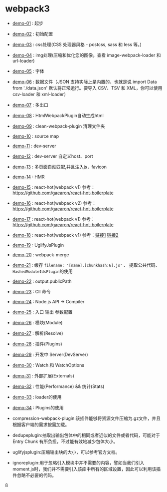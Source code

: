 # webpack3

- [demo-01](demo-01) : 起步
- [demo-02](demo-02) : 初始配置
- [demo-03](demo-03) : css处理(CSS 处理器风格 - postcss, sass 和 less 等。)
- [demo-04](demo-04) : img处理(压缩和优化您的图像。查看 image-webpack-loader 和 url-loader)
- [demo-05](demo-05) : 字体
- [demo-06](demo-06) : 数据文件（JSON 支持实际上是内置的，也就是说 import Data from './data.json' 默认将正常运行。要导入 CSV、TSV 和 XML，你可以使用 csv-loader 和 xml-loader）
- [demo-07](demo-07) : 多出口
- [demo-08](demo-08) : HtmlWebpackPlugin自动生成html
- [demo-09](demo-09) : clean-webpack-plugin 清理文件夹
- [demo-10](demo-10) : source map
- [demo-11](demo-11) : dev-server
- [demo-12](demo-12) : dev-server 自定义host、port
- [demo-13](demo-13) : 多页面自动匹配,并且注入js，favicon
- [demo-14](demo-14) : HMR
- [demo-15](demo-15) : react-hot(webpack v1) 参考：https://github.com/gaearon/react-hot-boilerplate
- [demo-16](demo-16) : react-hot(webpack v2) 参考：https://github.com/gaearon/react-hot-boilerplate
- [demo-17](demo-17) : react-hot(webpack v1) 参考：https://github.com/gaearon/react-hot-boilerplate
- [demo-18](demo-18) : react-hot(webpack v1) 参考：[链接1](https://github.com/gaearon/react-hot-boilerplate) [链接2](https://github.com/wkwiatek/react-hot-loader-minimal-boilerplate)
- [demo-19](demo-19) : UglifyJsPlugin
- [demo-20](demo-20) : webpack-merge
- [demo-21](demo-21) : 缓存 `filename: '[name].[chunkhash:6].js'` 、 提取公共代码、`HashedModuleIdsPlugin`的使用
- [demo-22](demo-22) : output.publicPath
- [demo-23](demo-23) : ClI 命令
- [demo-24](demo-24) : Node.js API -> Compiler
- [demo-25](demo-25) : 入口 输出 参数配置
- [demo-26](demo-26) : 模块(Module) 
- [demo-27](demo-27) : 解析(Resolve) 
- [demo-28](demo-28) : 插件(Plugins)
- [demo-29](demo-29) : 开发中 Server(DevServer)
- [demo-30](demo-30) : Watch 和 WatchOptions
- [demo-31](demo-31) : 外部扩展(Externals)
- [demo-32](demo-32) : 性能(Performance)  &&  统计(Stats)
- [demo-33](demo-33) : loader的使用
- [demo-34](demo-34) : Plugins的使用












- compression-webpack-plugin:该插件能够将资源文件压缩为.gz文件，并且根据客户端的需求按需加载。
- dedupeplugin:抽取出输出包体中的相同或者近似的文件或者代码，可能对于 Entry Chunk 有所负担，不过能有效地减少包体大小。
- uglifyjsplugin:压缩输出块的大小，可以参考官方文档。
- ignoreplugin:用于忽略引入模块中并不需要的内容，譬如当我们引入moment.js时，我们并不需要引入该库中所有的区域设置，因此可以利用该插件忽略不必要的代码。














ß
